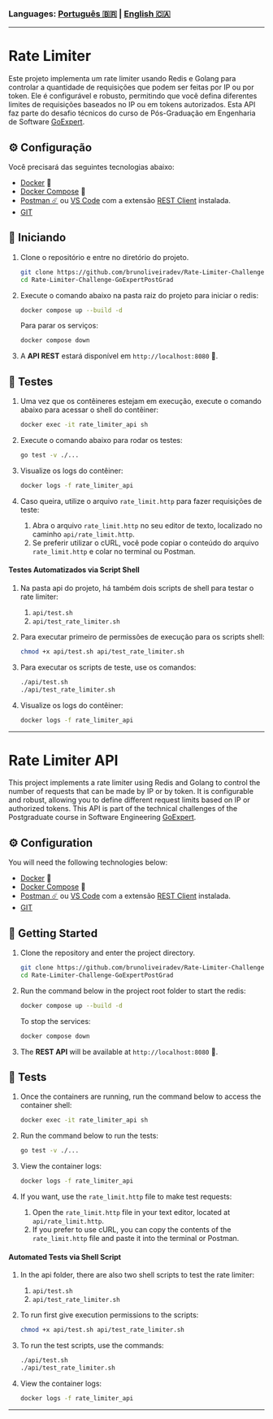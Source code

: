 ### Languages: [Português 🇧🇷](#Rate-Limiter) | [English 🇨🇦](#rate-limiter-api)

---

# Rate Limiter

Este projeto implementa um rate limiter usando Redis e Golang para controlar a quantidade de requisições que podem ser
feitas por IP ou por token.
Ele é configurável e robusto, permitindo que você defina diferentes limites de requisições baseados no IP ou em tokens
autorizados.
Esta API faz parte do desafio técnicos do curso de Pós-Graduação em Engenharia de
Software [GoExpert](https://goexpert.fullcycle.com.br/pos-goexpert/).

## ⚙️ Configuração

Você precisará das seguintes tecnologias abaixo:

- [Docker](https://docs.docker.com/get-docker/) 🐳
- [Docker Compose](https://docs.docker.com/compose/install/) 🐳
- [Postman ☄️](https://www.postman.com/downloads/) ou [VS Code](https://code.visualstudio.com/download) com a
  extensão [REST Client](https://marketplace.visualstudio.com/items?itemName=humao.rest-client) instalada.
- [GIT](https://git-scm.com/downloads)

## 🚀 Iniciando

1. Clone o repositório e entre no diretório do projeto.
   ```sh
   git clone https://github.com/brunoliveiradev/Rate-Limiter-Challenge-GoExpertPostGrad.git
   cd Rate-Limiter-Challenge-GoExpertPostGrad
   ```

2. Execute o comando abaixo na pasta raiz do projeto para iniciar o redis:
   ```sh
   docker compose up --build -d
   ```

   Para parar os serviços:
   ```sh
   docker compose down
   ```

3. A **API REST** estará disponível em `http://localhost:8080` 🚀.

## 🧪 Testes

1. Uma vez que os contêineres estejam em execução, execute o comando abaixo para acessar o shell do contêiner:
    ```sh
    docker exec -it rate_limiter_api sh
    ```
2. Execute o comando abaixo para rodar os testes:
    ```sh
    go test -v ./...
    ```
3. Visualize os logs do contêiner:
    ```sh
    docker logs -f rate_limiter_api
    ```

4. Caso queira, utilize o arquivo `rate_limit.http` para fazer requisições de teste:
    1. Abra o arquivo `rate_limit.http` no seu editor de texto, localizado no caminho `api/rate_limit.http`.
    2. Se preferir utilizar o cURL, você pode copiar o conteúdo do arquivo `rate_limit.http` e colar no terminal ou
       Postman.

#### Testes Automatizados via Script Shell

1. Na pasta api do projeto, há também dois scripts de shell para testar o rate limiter:
    1. `api/test.sh `
    2. `api/test_rate_limiter.sh`

2. Para executar primeiro de permissões de execução para os scripts shell:
    ```sh
    chmod +x api/test.sh api/test_rate_limiter.sh
    ```
3. Para executar os scripts de teste, use os comandos:
    ```sh
    ./api/test.sh
    ./api/test_rate_limiter.sh
    ```

4. Visualize os logs do contêiner:
    ```sh
    docker logs -f rate_limiter_api
    ```
---

# Rate Limiter API

This project implements a rate limiter using Redis and Golang to control the number of requests that can be made by IP
or by token.
It is configurable and robust, allowing you to define different request limits based on IP or authorized tokens.
This API is part of the technical challenges of the Postgraduate course in Software
Engineering [GoExpert](https://goexpert.fullcycle.com.br/pos-goexpert/).

## ⚙️ Configuration

You will need the following technologies below:

- [Docker](https://docs.docker.com/get-docker/) 🐳
- [Docker Compose](https://docs.docker.com/compose/install/) 🐳
- [Postman ☄️](https://www.postman.com/downloads/) ou [VS Code](https://code.visualstudio.com/download) com a
  extensão [REST Client](https://marketplace.visualstudio.com/items?itemName=humao.rest-client) instalada.
- [GIT](https://git-scm.com/downloads)

## 🚀 Getting Started

1. Clone the repository and enter the project directory.
   ```sh
   git clone https://github.com/brunoliveiradev/Rate-Limiter-Challenge-GoExpertPostGrad.git
   cd Rate-Limiter-Challenge-GoExpertPostGrad
   ```
2. Run the command below in the project root folder to start the redis:
   ```sh
   docker compose up --build -d
   ```

   To stop the services:
    ```sh
    docker compose down
    ```

3. The **REST API** will be available at `http://localhost:8080` 🚀.

## 🧪 Tests

1. Once the containers are running, run the command below to access the container shell:
    ```sh
    docker exec -it rate_limiter_api sh
    ```
2. Run the command below to run the tests:
    ```sh
    go test -v ./...
    ```
3. View the container logs:
    ```sh
    docker logs -f rate_limiter_api
    ```
   
4. If you want, use the `rate_limit.http` file to make test requests:
    1. Open the `rate_limit.http` file in your text editor, located at `api/rate_limit.http`.
    2. If you prefer to use cURL, you can copy the contents of the `rate_limit.http` file and paste it into the terminal
       or Postman.

#### Automated Tests via Shell Script

1. In the api folder, there are also two shell scripts to test the rate limiter:
    1. `api/test.sh `
    2. `api/test_rate_limiter.sh`
2. To run first give execution permissions to the scripts:
   ```sh
   chmod +x api/test.sh api/test_rate_limiter.sh
   ```
3. To run the test scripts, use the commands:
    ```sh
    ./api/test.sh
    ./api/test_rate_limiter.sh
    ```

4. View the container logs:
    ```sh
    docker logs -f rate_limiter_api
    ```
---